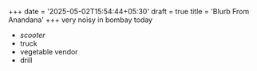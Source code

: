 +++
date = '2025-05-02T15:54:44+05:30'
draft = true
title = 'Blurb From Anandana'
+++
very noisy in bombay today
- *scooter*
- truck
- vegetable vendor
- drill
